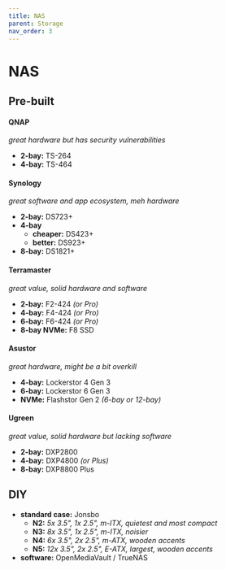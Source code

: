 ```yaml
---
title: NAS
parent: Storage
nav_order: 3
---
```

# NAS

## Pre-built

#### QNAP

*great hardware but has security vulnerabilities*
- **2-bay:** TS-264
- **4-bay:** TS-464

#### Synology

*great software and app ecosystem, meh hardware*
- **2-bay:** DS723+
- **4-bay**
	- **cheaper:** DS423+
	- **better:** DS923+
- **8-bay:** DS1821+

#### Terramaster

*great value, solid hardware and software*
- **2-bay:** F2-424 *(or Pro)*
- **4-bay:** F4-424 *(or Pro)*
- **6-bay:** F6-424 *(or Pro)*
- **8-bay NVMe:** F8 SSD

#### Asustor

*great hardware, might be a bit overkill*
- **4-bay:** Lockerstor 4 Gen 3
- **6-bay:** Lockerstor 6 Gen 3
- **NVMe:** Flashstor Gen 2 *(6-bay or 12-bay)*

#### Ugreen

*great value, solid hardware but lacking software*
- **2-bay:** DXP2800
- **4-bay:** DXP4800 *(or Plus)*
- **8-bay:** DXP8800 Plus

## DIY

- **standard case:** Jonsbo
	- **N2:** *5x 3.5", 1x 2.5", m-ITX, quietest and most compact*
	- **N3:** *8x 3.5", 1x 2.5", m-ITX, noisier*
	- **N4:** *6x 3.5", 2x 2.5", m-ATX, wooden accents*
	- **N5:** *12x 3.5", 2x 2.5", E-ATX, largest, wooden accents*
- **software:** OpenMediaVault / TrueNAS
